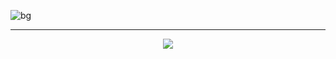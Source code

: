 ![bg](https://github.com/user-attachments/assets/f0a650fc-5a33-41fc-967d-ff762da848a0)

<hr>

<p align="center">
  <a href="https://github.com/DenverCoder1/readme-typing-svg"><img src="https://readme-typing-svg.herokuapp.com?font=Time+New+Roman&color=cyan&size=20&center=true&vCenter=true&width=600&height=100&lines=Self-taught+Web+Developer,;Computer+Science+Student,;Active+Learner/Researcher,;Love+to+learn+new+stuffs..<3,"></a>
</p>

